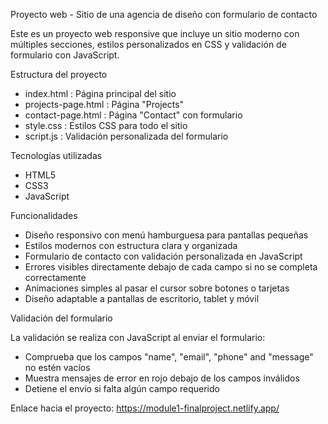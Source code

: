 Proyecto web - Sitio de una agencia de diseño con formulario de contacto

Este es un proyecto web responsive que incluye un sitio moderno con múltiples secciones, estilos personalizados en CSS y validación de formulario con JavaScript.

Estructura del proyecto

- index.html : Página principal del sitio
- projects-page.html : Página "Projects"
- contact-page.html : Página "Contact" con formulario
- style.css : Estilos CSS para todo el sitio
- script.js : Validación personalizada del formulario

Tecnologías utilizadas

- HTML5
- CSS3
- JavaScript

Funcionalidades

- Diseño responsivo con menú hamburguesa para pantallas pequeñas
- Estilos modernos con estructura clara y organizada
- Formulario de contacto con validación personalizada en JavaScript
- Errores visibles directamente debajo de cada campo si no se completa correctamente
- Animaciones simples al pasar el cursor sobre botones o tarjetas
- Diseño adaptable a pantallas de escritorio, tablet y móvil

Validación del formulario

La validación se realiza con JavaScript al enviar el formulario:

- Comprueba que los campos "name", "email", "phone" and "message" no estén vacíos
- Muestra mensajes de error en rojo debajo de los campos inválidos
- Detiene el envío si falta algún campo requerido

Enlace hacia el proyecto: https://module1-finalproject.netlify.app/
